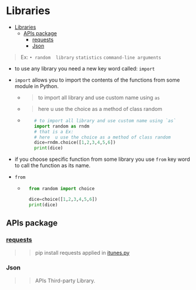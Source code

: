 # Libraries

- [Libraries](#libraries)
  - [APIs package](#apis-package)
    - [requests](#requests)
    - [Json](#json)

> Ex: `• random  library` `statistics` `command-line arguments`

- to use any library you need a new key word called: `import`
- `import` allows you to import the contents of the functions from some module in Python.
  - > to import all library and use custom name using `as`
  - > here  u use the choice as a method of class random
  
  - ```python
        # to import all library and use custom name using `as`
        import random as rndm
        # that is a Ex:
        # here  u use the choice as a method of class random
        dice=rndm.choice([1,2,3,4,5,6])
        print(dice) 
    ```

- if you choose specific function from some library you use `from` key word to call the function as its name.
- `from`

  - ```python
      from random import choice

      dice=choice([1,2,3,4,5,6])
      print(dice)
    ```

## APIs package

### [requests](https://pypi.org/project/requests/)

>> pip install requests
>> applied in [itunes.py](itunes.py)

### Json

>> APIs Third-party Library.
>